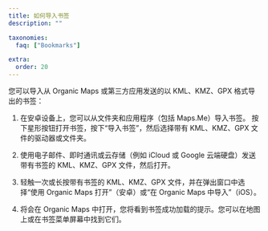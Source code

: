 ```yaml
---
title: 如何导入书签
description: ""

taxonomies:
  faq: ["Bookmarks"]

extra:
  order: 20
---
```


您可以导入从 Organic Maps 或第三方应用发送的以 KML、KMZ、GPX 格式导出的书签：

1. 在安卓设备上，您可以从文件夹和应用程序（包括 Maps.Me）导入书签。 按下星形按钮打开书签，按下“导入书签”，然后选择带有 KML、KMZ、GPX 文件的驱动器或文件夹。

2. 使用电子邮件、即时通讯或云存储（例如 iCloud 或 Google 云端硬盘）发送带有书签的 KML、KMZ、GPX 文件，然后打开。

3. 轻触一次或长按带有书签的 KML、KMZ、GPX 文件，并在弹出窗口中选择“使用 Organic Maps 打开”（安卓）或“在 Organic Maps 中导入”（iOS）。

4. 将会在 Organic Maps 中打开，您将看到书签成功加载的提示。您可以在地图上或在书签菜单屏幕中找到它们。
